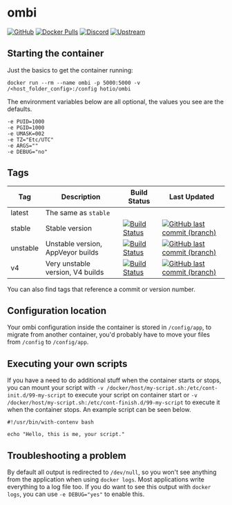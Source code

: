 # ombi

[![GitHub](https://img.shields.io/badge/source-github-lightgrey)](https://github.com/hotio/docker-ombi)
[![Docker Pulls](https://img.shields.io/docker/pulls/hotio/ombi)](https://hub.docker.com/r/hotio/ombi)
[![Discord](https://img.shields.io/discord/610068305893523457?color=738ad6&label=discord&logo=discord&logoColor=white)](https://discord.gg/3SnkuKp)
[![Upstream](https://img.shields.io/badge/upstream-project-yellow)](https://github.com/tidusjar/Ombi)

## Starting the container

Just the basics to get the container running:

```shell
docker run --rm --name ombi -p 5000:5000 -v /<host_folder_config>:/config hotio/ombi
```

The environment variables below are all optional, the values you see are the defaults.

```shell
-e PUID=1000
-e PGID=1000
-e UMASK=002
-e TZ="Etc/UTC"
-e ARGS=""
-e DEBUG="no"
```

## Tags

| Tag      | Description                       | Build Status                                                                                                                                        | Last Updated                                                                                                                                                  |
| ---------|-----------------------------------|-----------------------------------------------------------------------------------------------------------------------------------------------------|---------------------------------------------------------------------------------------------------------------------------------------------------------------|
| latest   | The same as `stable`              |                                                                                                                                                     |                                                                                                                                                               |
| stable   | Stable version                    | [![Build Status](https://cloud.drone.io/api/badges/hotio/docker-ombi/status.svg?ref=refs/heads/stable)](https://cloud.drone.io/hotio/docker-ombi)   | [![GitHub last commit (branch)](https://img.shields.io/github/last-commit/hotio/docker-ombi/stable)](https://github.com/hotio/docker-ombi/commits/stable)     |
| unstable | Unstable version, AppVeyor builds | [![Build Status](https://cloud.drone.io/api/badges/hotio/docker-ombi/status.svg?ref=refs/heads/unstable)](https://cloud.drone.io/hotio/docker-ombi) | [![GitHub last commit (branch)](https://img.shields.io/github/last-commit/hotio/docker-ombi/unstable)](https://github.com/hotio/docker-ombi/commits/unstable) |
| v4       | Very unstable version, V4 builds  | [![Build Status](https://cloud.drone.io/api/badges/hotio/docker-ombi/status.svg?ref=refs/heads/v4)](https://cloud.drone.io/hotio/docker-ombi)       | [![GitHub last commit (branch)](https://img.shields.io/github/last-commit/hotio/docker-ombi/v4)](https://github.com/hotio/docker-ombi/commits/v4)             |

You can also find tags that reference a commit or version number.

## Configuration location

Your ombi configuration inside the container is stored in `/config/app`, to migrate from another container, you'd probably have to move your files from `/config` to `/config/app`.

## Executing your own scripts

If you have a need to do additional stuff when the container starts or stops, you can mount your script with `-v /docker/host/my-script.sh:/etc/cont-init.d/99-my-script` to execute your script on container start or `-v /docker/host/my-script.sh:/etc/cont-finish.d/99-my-script` to execute it when the container stops. An example script can be seen below.

```shell
#!/usr/bin/with-contenv bash

echo "Hello, this is me, your script."
```

## Troubleshooting a problem

By default all output is redirected to `/dev/null`, so you won't see anything from the application when using `docker logs`. Most applications write everything to a log file too. If you do want to see this output with `docker logs`, you can use `-e DEBUG="yes"` to enable this.
